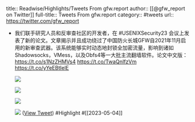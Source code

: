 title:: Readwise/Highlights/Tweets From gfw.report
author:: [[@gfw_report on Twitter]]
full-title:: Tweets From gfw.report
category:: #tweets
url:: https://twitter.com/gfw_report
- 我们联手研究人员和反审查社区的开发者，在 #USENIXSecurity23 会议上发表了新的论文。文章揭示并且成功绕过了中国防火长城GFW自2021年11月启用的新审查武器。该系统能够实时动态地封锁全加密流量，影响到诸如Shadowsocks，VMess，以及Obfs4等一大批主流翻墙软件。论文中文版：https://t.co/s1NzZHMVs4 https://t.co/TwaQnlfzVm https://t.co/yYeEBtIelE
  
  ![](https://pbs.twimg.com/media/Fuyn1esWcAEtm7K.jpg)
  
  ![](https://pbs.twimg.com/media/Fuyn2bPXsAEEWUQ.jpg)
  
  ![](https://pbs.twimg.com/media/Fuyn5N1WAAAk3G6.jpg)
  
  ![](https://pbs.twimg.com/media/Fuyn5NsX0AAn7fu.jpg) ([View Tweet](https://twitter.com/gfw_report/status/1651880273070501888)) #Highlight #[[2023-05-04]]